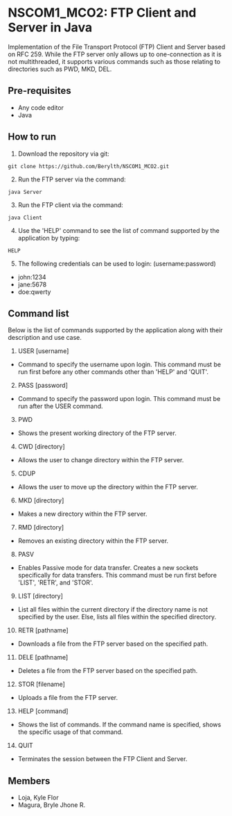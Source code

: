 # NSCOM1_MCO2: FTP Client and Server in Java 
Implementation of the File Transport Protocol (FTP) Client and Server based on RFC 259. While the FTP server only allows up to one-connection as it is not multithreaded, it supports various commands such as those relating to directories such as PWD, MKD, DEL. 

## Pre-requisites
- Any code editor
- Java

## How to run
1) Download the repository via git:  
```
git clone https://github.com/Berylth/NSCOM1_MCO2.git
```
2) Run the FTP server via the command:
```
java Server
```

3) Run the FTP client via the command:
```
java Client
```

4) Use the 'HELP' command to see the list of command supported by the application by typing:
```
HELP
```

5) The following credentials can be used to login: (username:password)
- john:1234 
- jane:5678
- doe:qwerty
  
## Command list
Below is the list of commands supported by the application along with their description and use case.

1) USER [username]
- Command to specify the username upon login. This command must be run first before any other commands other than 'HELP' and 'QUIT'.
2) PASS [password]
- Command to specify the password upon login. This command must be run after the USER command.
3) PWD
- Shows the present working directory of the FTP server.
4) CWD [directory]
- Allows the user to change directory within the FTP server.
5) CDUP
- Allows the user to move up the directory within the FTP server.
6) MKD [directory]
- Makes a new directory within the FTP server.
7) RMD [directory]
- Removes an existing directory within the FTP server.
8) PASV
- Enables Passive mode for data transfer. Creates a new sockets specifically for data transfers. This command must be run first before 'LIST', 'RETR', and 'STOR'.
9) LIST [directory]
- List all files within the current directory if the directory name is not specified by the user. Else, lists all files within the specified directory.
10) RETR [pathname]
- Downloads a file from the FTP server based on the specified path.
11) DELE [pathname]
- Deletes a file from the FTP server based on the specified path.
12) STOR [filename]
- Uploads a file from the FTP server.
13) HELP [command]
- Shows the list of commands. If the command name is specified, shows the specific usage of that command.
14) QUIT
- Terminates the session between the FTP Client and Server.
  
## Members
- Loja, Kyle Flor
- Magura, Bryle Jhone R.
